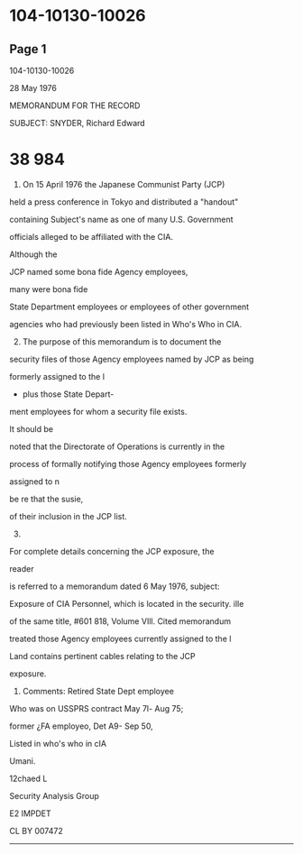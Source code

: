 # 104-10130-10026

## Page 1

104-10130-10026

28 May 1976

MEMORANDUM FOR THE RECORD

SUBJECT: SNYDER, Richard Edward

# 38 984

1. On 15 April 1976 the Japanese Communist Party (JCP)

held a press conference in Tokyo and distributed a "handout"

containing Subject's name as one of many U.S. Government

officials alleged to be affiliated with the CIA.

Although the

JCP named some bona fide Agency employees,

many were bona fide

State Department employees or employees of other government

agencies who had previously been listed in Who's Who in CIA.

2. The purpose of this memorandum is to document the

security files of those Agency employees named by JCP as being

formerly assigned to the l

- plus those State Depart-

ment employees for whom a security file exists.

It should be

noted that the Directorate of Operations is currently in the

process of formally notifying those Agency employees formerly

assigned to n

be re that the susie,

of their inclusion in the JCP list.

3.

For complete details concerning the JCP exposure, the

reader

is referred to a memorandum dated 6 May 1976, subject:

Exposure of CIA Personnel, which is located in the security. ille

of the same title, #601 818, Volume VIll. Cited memorandum

treated those Agency employees currently assigned to the l

Land contains pertinent cables relating to the JCP

exposure.

1. Comments: Retired State Dept employee

Who was on USSPRS contract May 7l- Aug 75;

former ¿FA employeo, Det A9- Sep 50,

Listed in who's who in cIA

Umani.

12chaed L

Security Analysis Group

E2 IMPDET

CL BY 007472

---

